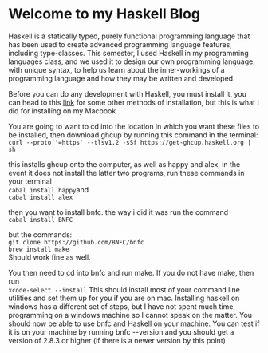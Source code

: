 Welcome to my Haskell Blog
==========================
Haskell is a statically typed, purely functional programming language that has been used to create advanced programming language features, including type-classes. This semester, I used Haskell in my programming languages class, and we used it to design our own programming language, with unique syntax, to help us learn about the inner-workings of a programming language and how they may be written and developed.
 
Before you can do any development with Haskell, you must install it, you can head to this [link](https://get-ghcup.haskell.org) for some other methods of installation, but this is what I did for installing on my Macbook
 
You are going to want to cd into the location in which you want these files to be installed, then download ghcup by running this command in the terminal:  
`curl --proto '=https' --tlsv1.2 -sSf https://get-ghcup.haskell.org | sh`
 
this installs ghcup onto the computer, as well as happy and alex, in the event it does not install the latter two programs, run these commands in your terminal  
`cabal install happy`and  
`cabal install alex`
 
then you want to install bnfc. the way i did it was run the command  
`cabal install BNFC`
 
but the commands:  
`git clone https://github.com/BNFC/bnfc`  
`brew install make`  
Should work fine as well.
 
You then need to cd into bnfc and run make. If you do not have make, then run  
`xcode-select --install`
This should install most of your command line utilities and set them up for you if you are on mac. Installing haskell on windows has a different set of steps, but I have not spent much time programming on a windows machine so I cannot speak on the matter. You should now be able to use bnfc and Haskell on your machine. You can test if it is on your machine by running bnfc --version and you should get a version of 2.8.3 or higher (if there is a newer version by this point) 
